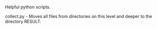Helpful python scripts.

collect.py - Moves all files from directories on this level and deeper to the directory RESULT.
